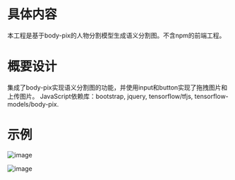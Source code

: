 # 具体内容

本工程是基于body-pix的人物分割模型生成语义分割图。不含npm的前端工程。

# 概要设计

集成了body-pix实现语义分割图的功能，并使用input和button实现了拖拽图片和上传图片。
JavaScript依赖库：bootstrap, jquery, tensorflow/tfjs, tensorflow-models/body-pix.

# 示例

![image](https://user-images.githubusercontent.com/53852392/112630261-492b7c00-8e70-11eb-9b07-0237140d8db9.png)

![image](https://user-images.githubusercontent.com/53852392/112630277-4d579980-8e70-11eb-9c28-b69e7d5b080f.png)
